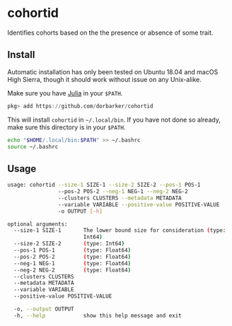 # cohortid

Identifies cohorts based on the the presence or absence of some trait.

## Install

Automatic installation has only been tested on Ubuntu 18.04 and
macOS High Sierra, though it should work without issue on any Unix-alike.


Make sure you have [Julia](https://julialang.org/) in your `$PATH`.

```julia
pkg> add https://github.com/dorbarker/cohortid
```

This will install `cohortid` in `~/.local/bin`. If you have not done so already,
make sure this directory is in your `$PATH`.

```sh
echo "$HOME/.local/bin:$PATH" >> ~/.bashrc
source ~/.bashrc
```

## Usage

```sh
usage: cohortid --size-1 SIZE-1 --size-2 SIZE-2 --pos-1 POS-1
                --pos-2 POS-2 --neg-1 NEG-1 --neg-2 NEG-2
                --clusters CLUSTERS --metadata METADATA
                --variable VARIABLE --positive-value POSITIVE-VALUE
                -o OUTPUT [-h]

optional arguments:
  --size-1 SIZE-1       The lower bound size for consideration (type:
                        Int64)
  --size-2 SIZE-2       (type: Int64)
  --pos-1 POS-1         (type: Float64)
  --pos-2 POS-2         (type: Float64)
  --neg-1 NEG-1         (type: Float64)
  --neg-2 NEG-2         (type: Float64)
  --clusters CLUSTERS
  --metadata METADATA
  --variable VARIABLE
  --positive-value POSITIVE-VALUE

  -o, --output OUTPUT
  -h, --help            show this help message and exit
```
